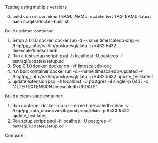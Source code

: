 Testing using multiple versions

0) build current container
IMAGE_NAME=update_test TAG_NAME=latest bash scripts/docker-build.sh

Build updated container: 
1) Setup a 0.1.0 docker.
docker run -d --name timescaledb-orig -v /tmp/pg_data:/var/lib/postgresql/data -p 5432:5432 timescale/timescaledb
2) Run a test setup script:
psql -h localhost -U postgres -f test/sql/updates/setup.sql
3) Stop 0.1.0 docker.
docker rm -vf timescaledb-orig
5) run built container
docker run -d --name timescaledb-updated -v /tmp/pg_data:/var/lib/postgresql/data -p 6432:5432 update_test:latest
6) update extension
psql -h localhost -U postgres -d single -p 6432 -c "ALTER EXTENSION timescaledb UPDATE"

Build a clean-slate container:
1) Run container 
docker run -d --name timescaledb-clean -v /tmp/pg_data_clean:/var/lib/postgresql/data -p 6433:5432 update_test:latest
2) Run setup script:
psql -h localhost -U postgres -f test/sql/updates/setup.sql


Compare:

